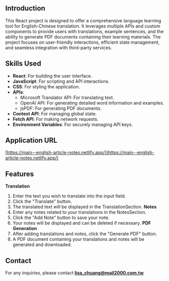 ## Introduction
This React project is designed to offer a comprehensive language learning tool for English-Chinese translation. It leverages multiple APIs and custom components to provide users with translations, example sentences, and the ability to generate PDF documents containing their learning materials. The project focuses on user-friendly interactions, efficient state management, and seamless integration with third-party services.

## Skills Used
- **React**: For building the user interface.
- **JavaScript**: For scripting and API interactions.
- **CSS**: For styling the application.
- **APIs**:
    - Microsoft Translator API: For translating text.
    - OpenAI API: For generating detailed word information and examples.
    - jsPDF: For generating PDF documents.
- **Context API**: For managing global state.
- **Fetch API**: For making network requests.
- **Environment Variables**: For securely managing API keys.

## Application URL
[https://main--english-article-notes.netlify.app/](https://main--english-article-notes.netlify.app/)

## Features
**Translation**
1. Enter the text you wish to translate into the input field.
2. Click the "Translate" button.
3. The translated text will be displayed in the TranslationSection.
**Notes**
1. Enter any notes related to your translations in the NotesSection.
2. Click the "Add Note" button to save your note.
3. Your notes will be displayed and can be deleted if necessary.
**PDF Generation**
1. After adding translations and notes, click the "Generate PDF" button.
2. A PDF document containing your translations and notes will be generated and downloaded.

## Contact
For any inquiries, please contact [**lisa_chuang@mail2000.com.tw**](lisa_chuang@mail2000.com.tw)